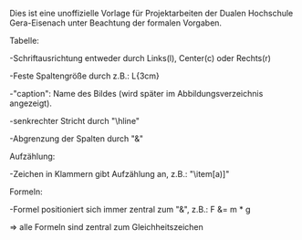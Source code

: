 Dies ist eine unoffizielle Vorlage für Projektarbeiten der Dualen Hochschule Gera-Eisenach unter Beachtung der formalen Vorgaben.

Tabelle:

-Schriftausrichtung entweder durch Links(l), Center(c) oder Rechts(r)

-Feste Spaltengröße durch z.B.: L{3cm}

-"caption": Name des Bildes (wird später im Abbildungsverzeichnis angezeigt).

-senkrechter Stricht durch "\hline"

-Abgrenzung der Spalten durch "&"

Aufzählung:

-Zeichen in Klammern gibt Aufzählung an, z.B.: "\item[a)]"

Formeln:

-Formel positioniert sich immer zentral zum "&", z.B.: F &= m * g

=> alle Formeln sind zentral zum Gleichheitszeichen
